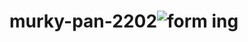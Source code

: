 # murky-pan-2202![form ing](https://user-images.githubusercontent.com/112812835/221375738-d52984ff-1d49-48ce-af56-fbae6630a584.jpeg)
